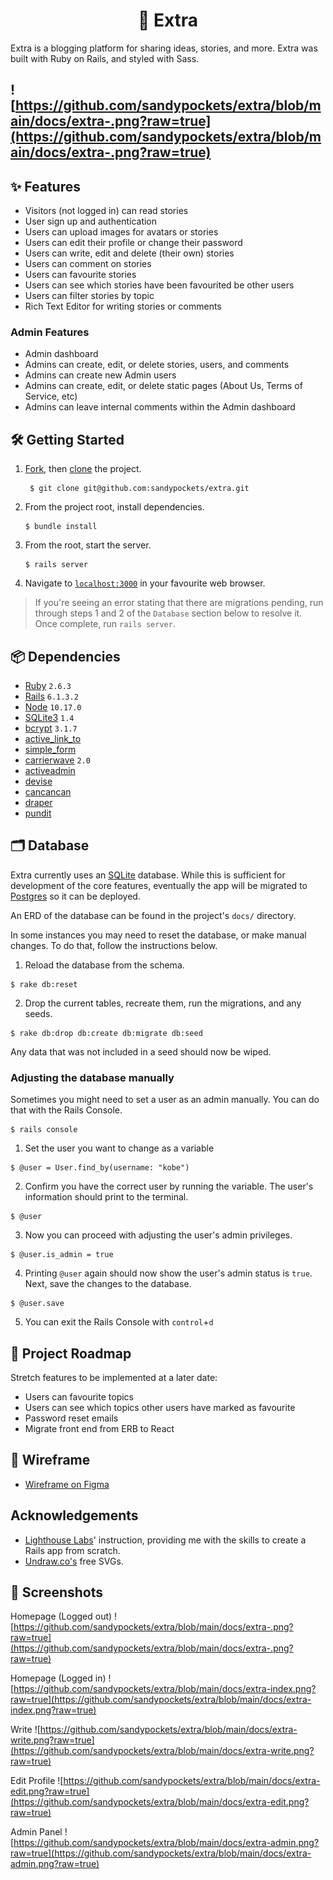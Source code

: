 <h1 align="center">📰 Extra</h1>
Extra is a blogging platform for sharing ideas, stories, and more. Extra was built with Ruby on Rails, and styled with Sass.

![https://github.com/sandypockets/extra/blob/main/docs/extra-.png?raw=true](https://github.com/sandypockets/extra/blob/main/docs/extra-.png?raw=true)
----
## ✨ Features

* Visitors (not logged in) can read stories
* User sign up and authentication
* Users can upload images for avatars or stories
* Users can edit their profile or change their password
* Users can write, edit and delete (their own) stories
* Users can comment on stories
* Users can favourite stories
* Users can see which stories have been favourited be other users
* Users can filter stories by topic
* Rich Text Editor for writing stories or comments

### Admin Features

* Admin dashboard
* Admins can create, edit, or delete stories, users, and comments
* Admins can create new Admin users
* Admins can create, edit, or delete static pages (About Us, Terms of Service, etc)
* Admins can leave internal comments within the Admin dashboard

## 🛠 Getting Started

1. [Fork](https://docs.github.com/en/github/getting-started-with-github/fork-a-repo), then [clone](https://github.com/git-guides/git-clone) the project.
   ```
    $ git clone git@github.com:sandypockets/extra.git
   ```
2. From the project root, install dependencies. 
   ```
   $ bundle install
   ```
   
3. From the root, start the server.
    ```
    $ rails server
   ```

4. Navigate to [`localhost:3000`](http:localhost:3000) in your favourite web browser.

> If you're seeing an error stating that there are migrations pending, run through steps 1 and 2 of the `Database` section below to resolve it. Once complete, run `rails server`.

## 📦 Dependencies

* [Ruby](https://github.com/ruby/ruby) `2.6.3`
* [Rails](https://github.com/rails/rails) `6.1.3.2`
* [Node](https://nodejs.dev/) `10.17.0`
* [SQLite3](https://www.sqlite.org/docs.html) `1.4`
* [bcrypt](https://github.com/bcrypt-ruby/bcrypt-ruby) `3.1.7`
* [active_link_to](https://github.com/comfy/active_link_to)
* [simple_form](https://github.com/heartcombo/simple_form)
* [carrierwave](https://github.com/carrierwaveuploader/carrierwave) `2.0`
* [activeadmin](https://activeadmin.info/documentation.html)
* [devise](https://github.com/heartcombo/devise)
* [cancancan](https://github.com/CanCanCommunity/cancancan)
* [draper](https://github.com/drapergem/draper)
* [pundit](https://github.com/varvet/pundit)

## 🗂 Database

Extra currently uses an [SQLite](https://www.sqlite.org/docs.html) database. While this is sufficient for development of the core features, eventually the app will be migrated to [Postgres](https://www.postgresql.org/docs/) so it can be deployed.

An ERD of the database can be found in the project's `docs/` directory.

In some instances you may need to reset the database, or make manual changes. To do that, follow the instructions below.

1. Reload the database from the schema.

```
$ rake db:reset
```

2. Drop the current tables, recreate them, run the migrations, and any seeds.

```
$ rake db:drop db:create db:migrate db:seed
```

Any data that was not included in a seed should now be wiped. 

### Adjusting the database manually
Sometimes you might need to set a user as an admin manually. You can do that with the Rails Console. 
```
$ rails console
```
1. Set the user you want to change as a variable
```
$ @user = User.find_by(username: "kobe")
```
2. Confirm you have the correct user by running the variable. The user's information should print to the terminal.
```
$ @user
```
3. Now you can proceed with adjusting the user's admin privileges. 
```
$ @user.is_admin = true
```
4. Printing `@user` again should now show the user's admin status is `true`. Next, save the changes to the database.
```
$ @user.save
```
5. You can exit the Rails Console with `control`+`d`

## 🚀 Project Roadmap
Stretch features to be implemented at a later date:
* Users can favourite topics
* Users can see which topics other users have marked as favourite
* Password reset emails
* Migrate front end from ERB to React

## 🎯 Wireframe
* [Wireframe on Figma](https://www.figma.com/file/DH4RNUH5M46X7nSDhBvarF/Extra-Wireframe-GitHub?node-id=0%3A1)

## Acknowledgements

* [Lighthouse Labs](https://www.lighthouselabs.ca/)' instruction, providing me with the skills to create a Rails app from scratch.
* [Undraw.co's](https://undraw.co/) free SVGs.

## 📸 Screenshots

Homepage (Logged out)
![https://github.com/sandypockets/extra/blob/main/docs/extra-.png?raw=true](https://github.com/sandypockets/extra/blob/main/docs/extra-.png?raw=true)

Homepage (Logged in)
![https://github.com/sandypockets/extra/blob/main/docs/extra-index.png?raw=true](https://github.com/sandypockets/extra/blob/main/docs/extra-index.png?raw=true)

Write
![https://github.com/sandypockets/extra/blob/main/docs/extra-write.png?raw=true](https://github.com/sandypockets/extra/blob/main/docs/extra-write.png?raw=true)

Edit Profile
![https://github.com/sandypockets/extra/blob/main/docs/extra-edit.png?raw=true](https://github.com/sandypockets/extra/blob/main/docs/extra-edit.png?raw=true)

Admin Panel
![https://github.com/sandypockets/extra/blob/main/docs/extra-admin.png?raw=true](https://github.com/sandypockets/extra/blob/main/docs/extra-admin.png?raw=true)